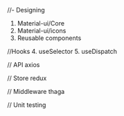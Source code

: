 //- Designing

1. Material-ui/Core
2. Material-ui/icons
3. Reusable components

//Hooks
4. useSelector
5. useDispatch


// API
axios

// Store
 redux

 // Middleware
 thaga

 // Unit testing
 